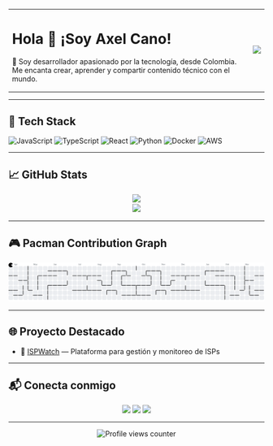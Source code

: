 <!-- Encabezado con GIF a la derecha -->
<table>
  <tr>
    <td>
      <h1>Hola 👋 ¡Soy Axel Cano!</h1>
      <p>🍓 Soy desarrollador apasionado por la tecnología, desde Colombia. Me encanta crear, aprender y compartir contenido técnico con el mundo.</p>
    </td>
    <td>
      <img src="https://media2.giphy.com/media/tHIRLHtNwxpjIFqPdV/giphy.gif" height="120" />
    </td>
  </tr>
</table>

---

## 🚀 Tech Stack

<div align="left">
  <img src="https://cdn.jsdelivr.net/gh/devicons/devicon/icons/javascript/javascript-original.svg" height="30" alt="JavaScript" />
  <img src="https://cdn.jsdelivr.net/gh/devicons/devicon/icons/typescript/typescript-original.svg" height="30" alt="TypeScript" />
  <img src="https://cdn.jsdelivr.net/gh/devicons/devicon/icons/react/react-original.svg" height="30" alt="React" />
  <img src="https://cdn.jsdelivr.net/gh/devicons/devicon/icons/python/python-original.svg" height="30" alt="Python" />
  <img src="https://cdn.jsdelivr.net/gh/devicons/devicon/icons/docker/docker-original.svg" height="30" alt="Docker" />
  <img src="https://cdn.jsdelivr.net/gh/devicons/devicon/icons/amazonwebservices/amazonwebservices-original-wordmark.svg" height="30" alt="AWS" />
</div>

---

## 📈 GitHub Stats

<div align="center">
  <img src="https://github-readme-stats.vercel.app/api/top-langs?username=Axelcano1731&layout=compact&theme=dracula" height="150" />
  <br />
  <img src="https://streak-stats.demolab.com/?user=Axelcano1731&theme=dracula&hide_border=true" height="150" />
</div>

---

## 🎮 Pacman Contribution Graph

<picture>
  <source media="(prefers-color-scheme: dark)" srcset="https://raw.githubusercontent.com/Axelcano1731/Axelcano1731/output/pacman-contribution-graph-dark.svg">
  <source media="(prefers-color-scheme: light)" srcset="https://raw.githubusercontent.com/Axelcano1731/Axelcano1731/output/pacman-contribution-graph.svg">
  <img alt="Pacman contribution graph" src="https://raw.githubusercontent.com/Axelcano1731/Axelcano1731/output/pacman-contribution-graph.svg">
</picture>

---

## 🌐 Proyecto Destacado

- 🔗 [ISPWatch](https://ispwatch.vercel.app/) — Plataforma para gestión y monitoreo de ISPs

---

## 📬 Conecta conmigo

<div align="center">
  <a href="https://www.tiktok.com/@axelprogram" target="_blank"><img src="https://img.shields.io/static/v1?message=TikTok&logo=tiktok&label=&color=000000&logoColor=white&style=for-the-badge" /></a>
  <a href="https://www.linkedin.com/in/axel-cano-andrade-36a33729a/" target="_blank"><img src="https://img.shields.io/static/v1?message=LinkedIn&logo=linkedin&label=&color=0077B5&logoColor=white&style=for-the-badge" /></a>
  <a href="mailto:axelcano1711@gmail.com"><img src="https://img.shields.io/static/v1?message=Gmail&logo=gmail&label=&color=D14836&logoColor=white&style=for-the-badge" /></a>
</div>

---

<div align="center">
  <img src="https://profile-counter.glitch.me/Axelcano1731/count.svg?" alt="Profile views counter" />
</div>
